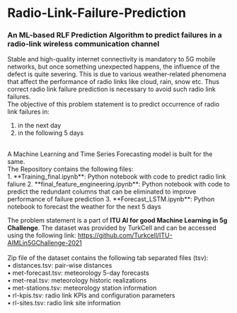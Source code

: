 # Radio-Link-Failure-Prediction
### An ML-based RLF Prediction Algorithm to predict failures in a radio-link wireless communication channel<br/>
Stable and high-quality internet connectivity is mandatory to 5G mobile networks, but once something unexpected happens, the influence of the defect is quite severing. This is due to various weather-related phenomena that affect the performance of radio links like cloud, rain, snow etc. Thus correct radio link failure prediction is necessary to avoid such radio link failures.
<br/>
The objective of this problem statement is to predict occurrence of radio link failures in:
1. in the next day
2. in the following 5 days 
<br/>
A Machine Learning and Time Series Forecasting model is built for the same.<br/>
The Repository contains the following files:</br>
1. **Training_final.ipynb**: Python notebook with code to predict radio link faliure
2. **final_feature_engineering.ipynb**: Python notebook with code to predict the redundant columns that can be eliminated to improve performance of failure prediction
3. **Forecast_LSTM.ipynb**: Python notebook to forecast the weather for the next 5 days </br>


The problem statement is a part of **ITU AI for good Machine Learning in 5g Challenge**. The dataset was provided by TurkCell and can be accessed using the following link: https://github.com/Turkcell/ITU-AIMLin5GChallenge-2021    <br/>
<br/>
Zip file of the dataset contains the following tab separated files (tsv):<br/>
• distances.tsv: pair-wise distances<br/>
• met-forecast.tsv: meteorology 5-day forecasts<br/>
• met-real.tsv: meteorology historic realizations<br/>
• met-stations.tsv: meteorology station information<br/>
• rl-kpis.tsv: radio link KPIs and configuration parameters<br/>
• rl-sites.tsv: radio link site information<br/>
